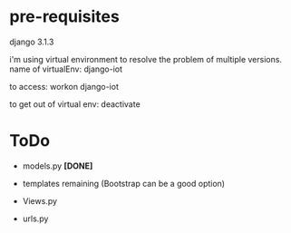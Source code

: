 # pre-requisites

django 3.1.3

i'm using virtual environment to resolve the problem of multiple versions.
name of virtualEnv: django-iot

to access:  workon django-iot

to get out of virtual env:  deactivate




# ToDo

* models.py     **[DONE]**

* templates remaining (Bootstrap can be a good option)

* Views.py

* urls.py       